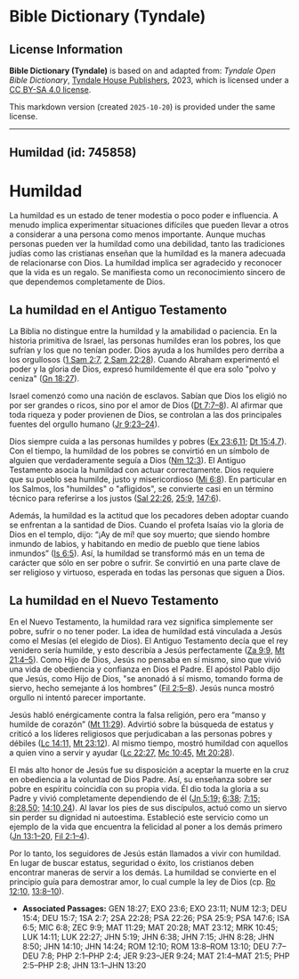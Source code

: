 # Bible Dictionary (Tyndale)

## License Information

**Bible Dictionary (Tyndale)** is based on and adapted from: _Tyndale Open Bible Dictionary_, [Tyndale House Publishers](https://tyndaleopenresources.com/), 2023, which is licensed under a [CC BY-SA 4.0 license](https://creativecommons.org/licenses/by-sa/4.0/legalcode.en).

This markdown version (created `2025-10-20`) is provided under the same license.



--------------------------------

## Humildad (id: 745858)

Humildad
========

La humildad es un estado de tener modestia o poco poder e influencia. A menudo implica experimentar situaciones difíciles que pueden llevar a otros a considerar a una persona como menos importante. Aunque muchas personas pueden ver la humildad como una debilidad, tanto las tradiciones judías como las cristianas enseñan que la humildad es la manera adecuada de relacionarse con Dios. La humildad implica ser agradecido y reconocer que la vida es un regalo. Se manifiesta como un reconocimiento sincero de que dependemos completamente de Dios.

La humildad en el Antiguo Testamento
------------------------------------

La Biblia no distingue entre la humildad y la amabilidad o paciencia. En la historia primitiva de Israel, las personas humildes eran los pobres, los que sufrían y los que no tenían poder. Dios ayuda a los humildes pero derriba a los orgullosos ([1 Sam 2:7,](https://ref.ly/1Sam2:7) [2 Sam 22:28](https://ref.ly/2Sam22:28)). Cuando Abraham experimentó el poder y la gloria de Dios, expresó humildemente él que era solo "polvo y ceniza" ([Gn 18:27](https://ref.ly/Gen18:27)).

Israel comenzó como una nación de esclavos. Sabían que Dios los eligió no por ser grandes o ricos, sino por el amor de Dios ([Dt 7:7–8](https://ref.ly/Deut7:7-Deut7:8)). Al afirmar que toda riqueza y poder provienen de Dios, se controlan a las dos principales fuentes del orgullo humano ([Jr 9:23–24](https://ref.ly/Jer9:23-Jer9:24)).

Dios siempre cuida a las personas humildes y pobres ([Ex 23:6,11;](https://ref.ly/Exod23:6,Exod23:11) [Dt 15:4,7](https://ref.ly/Deut15:4,Deut15:7)). Con el tiempo, la humildad de los pobres se convirtió en un símbolo de alguien que verdaderamente seguía a Dios ([Nm 12:3](https://ref.ly/Num12:3)). El Antiguo Testamento asocia la humildad con actuar correctamente. Dios requiere que su pueblo sea humilde, justo y misericordioso ([Mi 6:8](https://ref.ly/Mic6:8)). En particular en los Salmos, los "humildes" o "afligidos", se convierte casi en un término técnico para referirse a los justos ([Sal 22:26,](https://ref.ly/Ps22:26) [25:9,](https://ref.ly/Ps25:9) [147:6](https://ref.ly/Ps147:6)).

Además, la humildad es la actitud que los pecadores deben adoptar cuando se enfrentan a la santidad de Dios. Cuando el profeta Isaías vio la gloria de Dios en el templo, dijo: “¡Ay de mí! que soy muerto; que siendo hombre inmundo de labios, y habitando en medio de pueblo que tiene labios inmundos” ([Is 6:5](https://ref.ly/Isa6:5)). Así, la humildad se transformó más en un tema de carácter que sólo en ser pobre o sufrir. Se convirtió en una parte clave de ser religioso y virtuoso, esperada en todas las personas que siguen a Dios.

La humildad en el Nuevo Testamento
----------------------------------

En el Nuevo Testamento, la humildad rara vez significa simplemente ser pobre, sufrir o no tener poder. La idea de humildad está vinculada a Jesús como el Mesías (el elegido de Dios). El Antiguo Testamento decía que el rey venidero sería humilde, y esto describía a Jesús perfectamente ([Za 9:9,](https://ref.ly/Zech9:9) [Mt 21:4–5](https://ref.ly/Matt21:4-Matt21:5)). Como Hijo de Dios, Jesús no pensaba en sí mismo, sino que vivió una vida de obediencia y confianza en Dios el Padre. El apóstol Pablo dijo que Jesús, como Hijo de Dios, "se anonadó á sí mismo, tomando forma de siervo, hecho semejante á los hombres” ([Fil 2:5–8](https://ref.ly/Phil2:5-Phil2:8)). Jesús nunca mostró orgullo ni intentó parecer importante.

Jesús habló enérgicamente contra la falsa religión, pero era “manso y humilde de corazón” ([Mt 11:29](https://ref.ly/Matt11:29)). Advirtió sobre la búsqueda de estatus y criticó a los líderes religiosos que perjudicaban a las personas pobres y débiles ([Lc 14:11,](https://ref.ly/Luke14:11) [Mt 23:12](https://ref.ly/Matt23:12)). Al mismo tiempo, mostró humildad con aquellos a quien vino a servir y ayudar ([Lc 22:27,](https://ref.ly/Luke22:27) [Mc 10:45,](https://ref.ly/Mark10:45) [Mt 20:28](https://ref.ly/Matt20:28)).

El más alto honor de Jesús fue su disposición a aceptar la muerte en la cruz en obediencia a la voluntad de Dios Padre. Así, su enseñanza sobre ser pobre en espíritu coincidía con su propia vida. Él dio toda la gloria a su Padre y vivió completamente dependiendo de él ([Jn 5:19;](https://ref.ly/John5:19) [6:38;](https://ref.ly/John6:38) [7:15;](https://ref.ly/John7:15) [8:28,50;](https://ref.ly/John8:28,John8:50) [14:10,24](https://ref.ly/John14:10,John14:24)). Al lavar los pies de sus discípulos, actuó como un siervo sin perder su dignidad ni autoestima. Estableció este servicio como un ejemplo de la vida que encuentra la felicidad al poner a los demás primero ([Jn 13:1–20,](https://ref.ly/John13:1-John13:20) [Fil 2:1–4](https://ref.ly/Phil2:1-Phil2:4)).

Por lo tanto, los seguidores de Jesús están llamados a vivir con humildad. En lugar de buscar estatus, seguridad o éxito, los cristianos deben encontrar maneras de servir a los demás. La humildad se convierte en el principio guía para demostrar amor, lo cual cumple la ley de Dios (cp. [Ro 12:10,](https://ref.ly/Rom12:10) [13:8–10](https://ref.ly/Rom13:8-Rom13:10)).

* **Associated Passages:** GEN 18:27; EXO 23:6; EXO 23:11; NUM 12:3; DEU 15:4; DEU 15:7; 1SA 2:7; 2SA 22:28; PSA 22:26; PSA 25:9; PSA 147:6; ISA 6:5; MIC 6:8; ZEC 9:9; MAT 11:29; MAT 20:28; MAT 23:12; MRK 10:45; LUK 14:11; LUK 22:27; JHN 5:19; JHN 6:38; JHN 7:15; JHN 8:28; JHN 8:50; JHN 14:10; JHN 14:24; ROM 12:10; ROM 13:8–ROM 13:10; DEU 7:7–DEU 7:8; PHP 2:1–PHP 2:4; JER 9:23–JER 9:24; MAT 21:4–MAT 21:5; PHP 2:5–PHP 2:8; JHN 13:1–JHN 13:20

